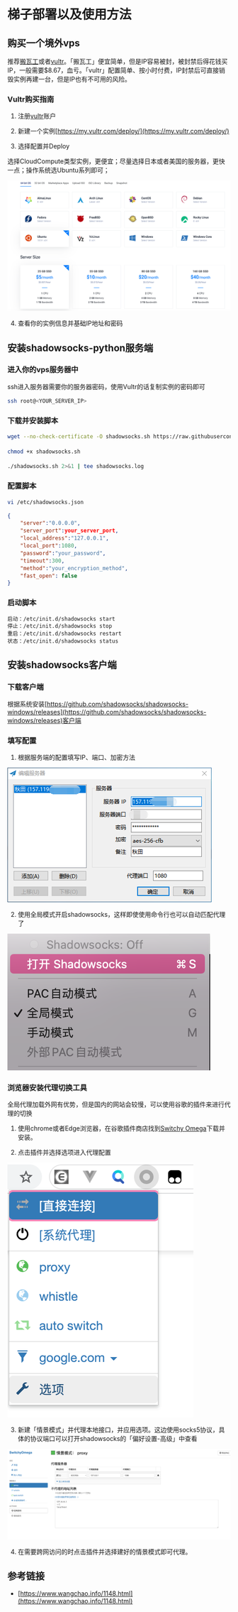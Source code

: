 # 梯子部署以及使用方法


## 购买一个境外vps

推荐[搬瓦工](https://bwh81.net/index.php)或者[vultr](https://www.vultr.com/zh/)。「搬瓦工」便宜简单，但是IP容易被封，被封禁后得花钱买IP，一般需要$8.67，血亏。「vultr」配置简单、按小时付费，IP封禁后可直接销毁实例再建一台，但是IP也有不可用的风险。

### Vultr购买指南

1. 注册[vultr](https://www.vultr.com/zh/)账户

2. 新建一个实例[https://my.vultr.com/deploy/](https://my.vultr.com/deploy/)

3. 选择配置并Deploy

选择CloudCompute类型实例，更便宜；尽量选择日本或者美国的服务器，更快一点；操作系统选Ubuntu系列即可；

![Deploy](./screenshot5.png)

4. 查看你的实例信息并基础IP地址和密码

## 安装shadowsocks-python服务端

### 进入你的vps服务器中

ssh进入服务器需要你的服务器密码，使用Vultr的话复制实例的密码即可

```bash
ssh root@<YOUR_SERVER_IP>
```

### 下载并安装脚本

```bash
wget --no-check-certificate -O shadowsocks.sh https://raw.githubusercontent.com/teddysun/shadowsocks_install/master/shadowsocks.sh

chmod +x shadowsocks.sh

./shadowsocks.sh 2>&1 | tee shadowsocks.log
```
### 配置脚本

```bash
vi /etc/shadowsocks.json
```

```json
{
    "server":"0.0.0.0",
    "server_port":your_server_port,
    "local_address":"127.0.0.1",
    "local_port":1080,
    "password":"your_password",
    "timeout":300,
    "method":"your_encryption_method",
    "fast_open": false
}
```

### 启动脚本

```bash
启动：/etc/init.d/shadowsocks start
停止：/etc/init.d/shadowsocks stop
重启：/etc/init.d/shadowsocks restart
状态：/etc/init.d/shadowsocks status
```

## 安装shadowsocks客户端

### 下载客户端

根据系统安装[https://github.com/shadowsocks/shadowsocks-windows/releases](https://github.com/shadowsocks/shadowsocks-windows/releases)客户端

### 填写配置

1. 根据服务端的配置填写IP、端口、加密方法

![配置如图](./screenshot1.png)

2. 使用全局模式开启shadowsocks，这样即使使用命令行也可以自动匹配代理了

![开启客户端](./screenshot2.png)

### 浏览器安装代理切换工具

全局代理加载外网有优势，但是国内的网站会较慢，可以使用谷歌的插件来进行代理的切换

1. 使用chrome或者Edge浏览器，在谷歌插件商店找到[Switchy Omega](https://chrome.google.com/webstore/detail/proxy-switchyomega/padekgcemlokbadohgkifijomclgjgif?hl=en)下载并安装。

2. 点击插件并选择选项进入代理配置

![选择选项](./screenshot3.png)

3. 新建「情景模式」并代理本地接口，并应用选项。这边使用socks5协议，具体的协议端口可以打开shadowsocks的「偏好设置-高级」中查看

![情景模式](./screenshot4.png)

4. 在需要跨网访问的时点击插件并选择建好的情景模式即可代理。

## 参考链接

- [https://www.wangchao.info/1148.html](https://www.wangchao.info/1148.html)
